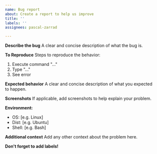 ```yaml
---
name: Bug report
about: Create a report to help us improve
title: ''
labels: ''
assignees: pascal-zarrad

---
```


**Describe the bug**
A clear and concise description of what the bug is.

**To Reproduce**
Steps to reproduce the behavior:
1. Execute command "..."
2. Type "..."
4. See error

**Expected behavior**
A clear and concise description of what you expected to happen.

**Screenshots**
If applicable, add screenshots to help explain your problem.

**Environment:**
 - OS: [e.g. Linux]
- Dist: [e.g. Ubuntu]
 - Shell: [e.g. Bash]

**Additional context**
Add any other context about the problem here.

**Don't forget to add labels!**

